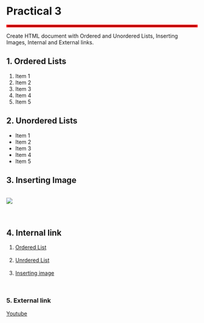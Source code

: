 <html>
<head>
<title>Practical 3 sahib </title>
<style>
hr.new{border : 3px solid red}
</style>
</head>
<body><h1>Practical 3</h1>
    <hr class="new">
<p>Create HTML document with Ordered and Unordered Lists, Inserting Images, Internal and External links.</p>
<h2><a name="ol">1. Ordered Lists</a></h2>
<ol>
    <li>Item 1</li>
    <li>Item 2</li>
    <li>Item 3</li>
    <li>Item 4</li>
    <li>Item 5</li>
</ol>
<h2><a name="ul"></a>2. Unordered Lists</a></h2>
<ul>
    <li>Item 1</li>
    <li>Item 2</li>
    <li>Item 3</li>
    <li>Item 4</li>
    <li>Item 5</li>
</ul>
<h2><a name="ii">3. Inserting Image</a></h2><br>
<img src="hanny.jpg"/><br><br><br>
<h2>4. Internal link</h2>
<ol>
<li><a href="#ol">Ordered List</a></li><br>
<li><a href="#ul">Unrdered List</a></li><br>
<li><a href="#ii">Inserting image</a></li>
</ol><br>
<h3>5. External link</h3>
<a href="https://m.youtube.com">Youtube</a>
<BR><BR><BR><BR><BR><BR><BR><BR><BR><BR><BR><BR><BR><BR><BR><BR><BR><BR><BR><BR>
</body>
</html>
